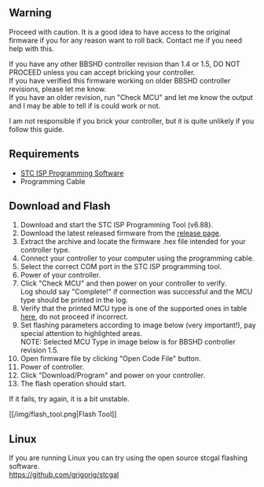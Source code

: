 ## Warning
Proceed with caution. It is a good idea to have access to the original firmware if you for any reason want to roll back.
Contact me if you need help with this.

If you have any other BBSHD controller revision than 1.4 or 1.5, DO NOT PROCEED unless you can accept bricking your controller.  
If you have verified this firmware working on older BBSHD controller revisions, please let me know.  
If you have an older revision, run "Check MCU" and let me know the output and I may be able to tell if is could work or not.

I am not responsible if you brick your controller, but it is quite unlikely if you follow this guide.

## Requirements

* [STC ISP Programming Software](http://www.stcmicro.com/rjxz.html)
* Programming Cable

## Download and Flash
1. Download and start the STC ISP Programming Tool (v6.88). 
2. Download the latest released firmware from the [release page](https://github.com/danielnilsson9/bbshd-fw/releases).
3. Extract the archive and locate the firmware .hex file intended for your controller type.
4. Connect your controller to your computer using the programming cable.
5. Select the correct COM port in the STC ISP programming tool.
6. Power of your controller. 
7. Click "Check MCU" and then power on your controller to verify.  
Log should say "Complete!" if connection was successful and the MCU type should be printed in the log.
8. Verify that the printed MCU type is one of the supported ones in table [here](https://github.com/danielnilsson9/bbshd-fw/wiki/BBSHD-Controller-PCB), do not proceed if incorrect.
9. Set flashing parameters according to image below (very important!), pay special attention to highlighted areas.  
NOTE: Selected MCU Type in image below is for BBSHD controller revision 1.5.
10. Open firmware file by clicking "Open Code File" button.
11. Power of controller.
12. Click "Download/Program" and power on your controller.
13. The flash operation should start.


If it fails, try again, it is a bit unstable.

[[/img/flash_tool.png|Flash Tool]]

## Linux
If you are running Linux you can try using the open source stcgal flashing software.  
https://github.com/grigorig/stcgal



